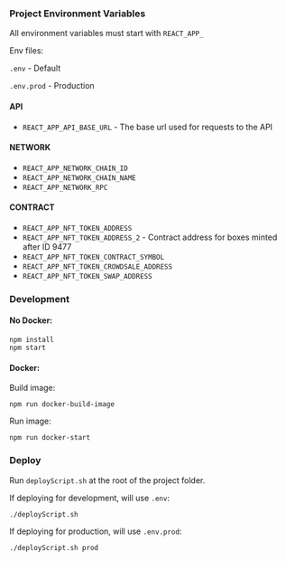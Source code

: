### Project Environment Variables

All environment variables must start with `REACT_APP_`

Env files:

`.env` - Default

`.env.prod` - Production

#### API
* `REACT_APP_API_BASE_URL` - The base url used for requests to the API
#### NETWORK
* `REACT_APP_NETWORK_CHAIN_ID`
* `REACT_APP_NETWORK_CHAIN_NAME`
* `REACT_APP_NETWORK_RPC`
#### CONTRACT
* `REACT_APP_NFT_TOKEN_ADDRESS`
* `REACT_APP_NFT_TOKEN_ADDRESS_2` - Contract address for boxes minted after ID 9477
* `REACT_APP_NFT_TOKEN_CONTRACT_SYMBOL`
* `REACT_APP_NFT_TOKEN_CROWDSALE_ADDRESS`
* `REACT_APP_NFT_TOKEN_SWAP_ADDRESS`

### Development

#### No Docker:

```npm
npm install
npm start
```

#### Docker:

Build image:

`npm run docker-build-image`

Run image:

`npm run docker-start`

### Deploy

Run `deployScript.sh` at the root of the project folder.

If deploying for development, will use `.env`:

```bash
./deployScript.sh
```

If deploying for production, will use `.env.prod`:

```bash
./deployScript.sh prod
```
